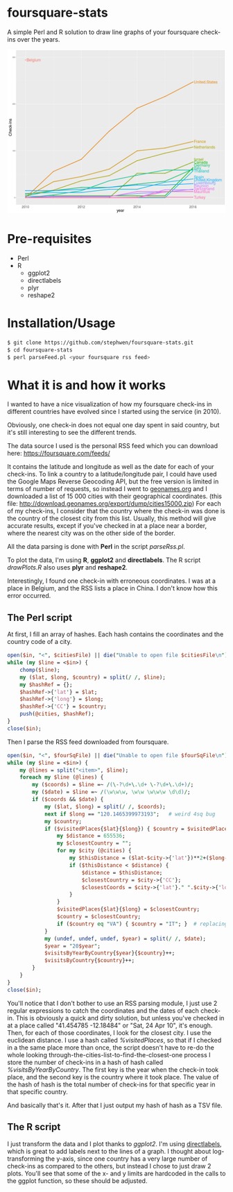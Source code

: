 # foursquare-stats

A simple Perl and R solution to draw line graphs of your foursquare check-ins over the years.

![Example plot](https://raw.githubusercontent.com/stephwen/foursquare-stats/master/example/plot2.png)

Pre-requisites
=============
* Perl
* R
	* ggplot2
	* directlabels
	* plyr
	* reshape2

Installation/Usage
==================
```bash
$ git clone https://github.com/stephwen/foursquare-stats.git
$ cd foursquare-stats
$ perl parseFeed.pl <your foursquare rss feed>
```

What it is and how it works
===========================
I wanted to have a nice visualization of how my foursquare check-ins in different countries have evolved since I started using the service (in 2010).

Obviously, one check-in does not equal one day spent in said country, but it's still interesting to see the different trends.

The data source I used is the personal RSS feed which you can download here: https://foursquare.com/feeds/

It contains the latitude and longitude as well as the date for each of your check-ins. To link a country to a latitude/longitude pair, I could have used the Google Maps Reverse Geocoding API, but the free version is limited in terms of number of requests, so instead I went to [geonames.org](http://geonames.org) and I downloaded a list of 15 000 cities with their geographical coordinates. (this file: http://download.geonames.org/export/dump/cities15000.zip)
For each of my check-ins, I consider that the country where the check-in was done is the country of the closest city from this list.
Usually, this method will give accurate results, except if you've checked in at a place near a border, where the nearest city was on the other side of the border. 

All the data parsing is done with **Perl** in the script *parseRss.pl*.

To plot the data, I'm using **R**, **ggplot2** and **directlabels**. The R script *drawPlots.R* also uses **plyr** and **reshape2**.

Interestingly, I found one check-in with erroneous coordinates. I was at a place in Belgium, and the RSS lists a place in China. I don't know how this error occurred. 

The Perl script
--------------------

At first, I fill an array of hashes. Each hash contains the coordinates and the country code of a city.
```perl
open($in, "<", $citiesFile) || die("Unable to open file $citiesFile\n");
while (my $line = <$in>) {
	chomp($line);
	my ($lat, $long, $country) = split(/ /, $line);
	my $hashRef = {};
	$hashRef->{'lat'} = $lat; 
	$hashRef->{'long'} = $long; 
	$hashRef->{'CC'} = $country; 
	push(@cities, $hashRef);
}
close($in);
```
Then I parse the RSS feed downloaded from foursquare.

```perl
open($in, "<", $fourSqFile) || die("Unable to open file $fourSqFile\n");
while (my $line = <$in>) {
	my @lines = split("<item>", $line);
	foreach my $line (@lines) {
		my ($coords) = $line =~ /(\-?\d+\.\d+ \-?\d+\.\d+)/;
		my ($date) = $line =~ /(\w\w\w, \w\w \w\w\w \d\d)/;
		if ($coords && $date) { 
			my ($lat, $long) = split(/ /, $coords);
			next if $long == "120.1465399973193";	# weird 4sq bug
			my $country;
			if ($visitedPlaces{$lat}{$long}) { $country = $visitedPlaces{$lat}{$long}; } else {
				my $distance = 655536;
				my $closestCountry = "";
				for my $city (@cities) {
					my $thisDistance = ($lat-$city->{'lat'})**2+($long-$city->{'long'})**2;
					if ($thisDistance < $distance) { 
						$distance = $thisDistance;
						$closestCountry = $city->{'CC'};
						$closestCoords = $city->{'lat'}." ".$city->{'long'};
					}
				}
				$visitedPlaces{$lat}{$long} = $closestCountry;
				$country = $closestCountry;
				if ($country eq "VA") { $country = "IT"; }	# replacing Vatican with Italy
			}
			my (undef, undef, undef, $year) = split(/ /, $date);
			$year = "20$year";
			$visitsByYearByCountry{$year}{$country}++;
			$visitsByCountry{$country}++;
		}
	}
}
close($in);
```

You'll notice that I don't bother to use an RSS parsing module, I just use 2 regular expressions to catch the coordinates and the dates of each check-in. 
This is obviously a quick and dirty solution, but unless you've checked in at a place called "41.454785 -12.18484" or "Sat, 24 Apr 10", it's enough.
Then, for each of those coordinates, I look for the closest city. I use the euclidean distance.
I use a hash called *%visitedPlaces*, so that if I checked in a the same place more than once, the script doesn't have to re-do the whole looking through-the-cities-list-to-find-the-closest-one process
I store the number of check-ins in a hash of hash called *%visitsByYearByCountry*. The first key is the year when the check-in took place, and the second key is the country where it took place. The value of the hash of hash is the total number of check-ins for that specific year in that specific country.

And basically that's it. After that I just output my hash of hash as a TSV file.



The R script
----------------

I just transform the data and I plot thanks to *ggplot2*. I'm using [directlabels](http://directlabels.r-forge.r-project.org/), which is great to add labels next to the lines of a graph.
I thought about log-transforming the y-axis, since one country has a very large number of check-ins as compared to the others, but instead I chose to just draw 2 plots.
You'll see that some of the x- and y limits are hardcoded in the calls to the ggplot function, so these should be adjusted.

